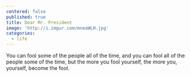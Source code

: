 ```yaml
---
centered: false
published: true
title: Dear Mr. President
image: 'http://i.imgur.com/mneaWLH.jpg'
categories:
  - life
---
```

You can fool 
some of the people 
all of the time,
and you can fool 
all of the people 
some of the time,
but the more 
you fool yourself,
the more you, 
yourself,
become the fool.

